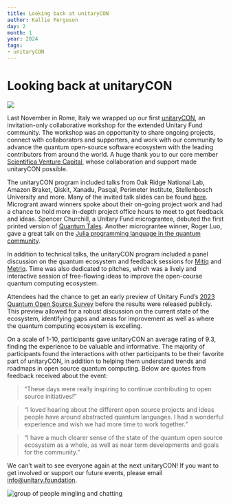 ```yaml
---
title: Looking back at unitaryCON
author: Kallie Ferguson
day: 2
month: 1
year: 2024
tags:
- unitaryCON
---
```


# Looking back at unitaryCON

![](/images/UnitaryCON.jpg)

Last November in Rome, Italy we wrapped up our first [unitaryCON](https://unitary.foundation/community/unitaryCON/), an invitation-only collaborative workshop for the extended Unitary Fund community. The workshop was an opportunity to share ongoing projects, connect with collaborators and supporters, and work with our community to advance the quantum open-source software ecosystem with the leading contributors from around the world. A huge thank you to our core member [Scientifica Venture Capital](https://scientifica.vc/#/home), whose collaboration and support made unitaryCON possible. 

The unitaryCON program included talks from Oak Ridge National Lab, Amazon Braket, Qiskit, Xanadu, Pasqal, Perimeter Institute, Stellenbosch University and more. Many of the invited talk slides can be found [here](https://unitary.foundation/community/unitaryCON/). Microgrant award winners spoke about their on-going project work and had a chance to hold more in-depth project office hours to meet to get feedback and ideas. Spencer Churchill, a Unitary Fund micrograntee, debuted the first printed version of [Quantum Tales](https://quantumtales.org/). Another micrograntee winner, Roger Luo, gave a great talk on the [Julia programming language in the quantum community](https://github.com/Roger-luo/talk/blob/main/2023/nov/unitarycon_2023_nov.pdf).

In addition to technical talks, the unitaryCON program included a panel discussion on the quantum ecosystem and feedback sessions for [Mitiq](https://unitary.foundation/research/mitiq/) and [Metriq](https://unitary.foundation/research/metriq/). Time was also dedicated to pitches, which was a lively and interactive session of free-flowing ideas to improve the open-course quantum computing ecosystem. 

Attendees had the chance to get an early preview of Unitary Fund’s [2023 Quantum Open Source Survey](https://unitary.foundation/posts/2023_survey_results/) before the results were released publicly. This preview allowed for a robust discussion on the current state of the ecosystem, identifying gaps and areas for improvement as well as where the quantum computing ecosystem is excelling. 

On a scale of 1-10, participants gave unitaryCON an average rating of 9.3, finding the experience to be valuable and informative. The majority of participants found the interactions with other participants to be their favorite part of unitaryCON, in addition to helping them understand trends and roadmaps in open source quantum computing. Below are quotes from feedback received about the event:

> “These days were really inspiring to continue contributing to open source initiatives!”

> “I loved hearing about the different open source projects and ideas people have around abstracted quantum languages. I had a wonderful experience and wish we had more time to work together.”

> “I have a much clearer sense of the state of the quantum open source ecosystem as a whole, as well as near term developments and goals for the community.”

We can’t wait to see everyone again at the next unitaryCON! If you want to get involved or support our future events, please email info@unitary.foundation. 

![group of people mingling and chatting](/images/uconphoto.jpg)
